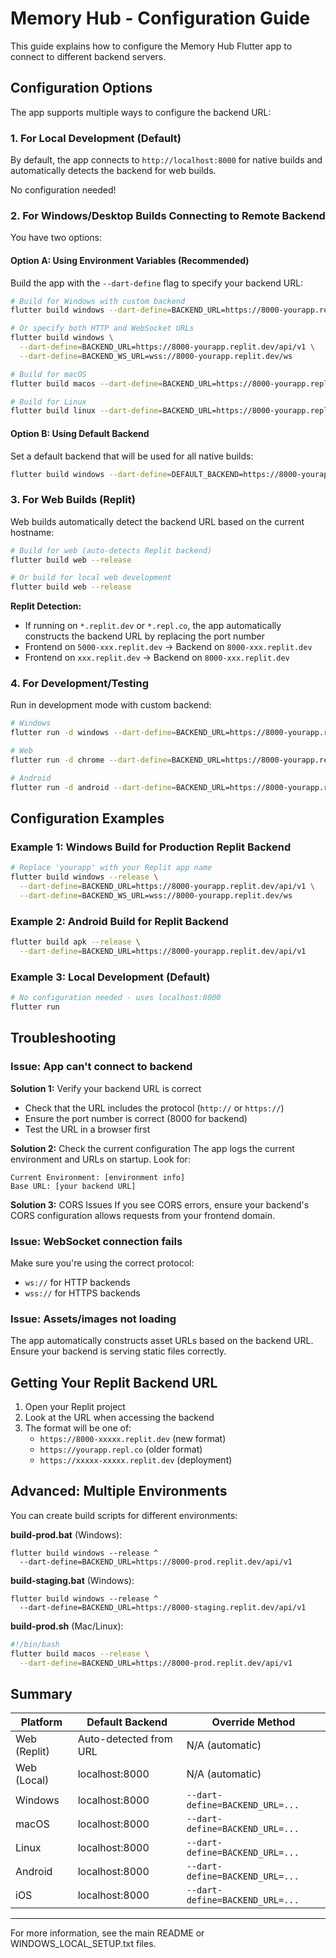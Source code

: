 # Memory Hub - Configuration Guide

This guide explains how to configure the Memory Hub Flutter app to connect to different backend servers.

## Configuration Options

The app supports multiple ways to configure the backend URL:

### 1. **For Local Development (Default)**
By default, the app connects to `http://localhost:8000` for native builds and automatically detects the backend for web builds.

No configuration needed!

### 2. **For Windows/Desktop Builds Connecting to Remote Backend**

You have two options:

#### Option A: Using Environment Variables (Recommended)

Build the app with the `--dart-define` flag to specify your backend URL:

```bash
# Build for Windows with custom backend
flutter build windows --dart-define=BACKEND_URL=https://8000-yourapp.replit.dev/api/v1

# Or specify both HTTP and WebSocket URLs
flutter build windows \
  --dart-define=BACKEND_URL=https://8000-yourapp.replit.dev/api/v1 \
  --dart-define=BACKEND_WS_URL=wss://8000-yourapp.replit.dev/ws

# Build for macOS
flutter build macos --dart-define=BACKEND_URL=https://8000-yourapp.replit.dev/api/v1

# Build for Linux
flutter build linux --dart-define=BACKEND_URL=https://8000-yourapp.replit.dev/api/v1
```

#### Option B: Using Default Backend

Set a default backend that will be used for all native builds:

```bash
flutter build windows --dart-define=DEFAULT_BACKEND=https://8000-yourapp.replit.dev
```

### 3. **For Web Builds (Replit)**

Web builds automatically detect the backend URL based on the current hostname:

```bash
# Build for web (auto-detects Replit backend)
flutter build web --release

# Or build for local web development
flutter build web --release
```

**Replit Detection:**
- If running on `*.replit.dev` or `*.repl.co`, the app automatically constructs the backend URL by replacing the port number
- Frontend on `5000-xxx.replit.dev` → Backend on `8000-xxx.replit.dev`
- Frontend on `xxx.replit.dev` → Backend on `8000-xxx.replit.dev`

### 4. **For Development/Testing**

Run in development mode with custom backend:

```bash
# Windows
flutter run -d windows --dart-define=BACKEND_URL=https://8000-yourapp.replit.dev/api/v1

# Web
flutter run -d chrome --dart-define=BACKEND_URL=https://8000-yourapp.replit.dev/api/v1

# Android
flutter run -d android --dart-define=BACKEND_URL=https://8000-yourapp.replit.dev/api/v1
```

## Configuration Examples

### Example 1: Windows Build for Production Replit Backend

```bash
# Replace 'yourapp' with your Replit app name
flutter build windows --release \
  --dart-define=BACKEND_URL=https://8000-yourapp.replit.dev/api/v1 \
  --dart-define=BACKEND_WS_URL=wss://8000-yourapp.replit.dev/ws
```

### Example 2: Android Build for Replit Backend

```bash
flutter build apk --release \
  --dart-define=BACKEND_URL=https://8000-yourapp.replit.dev/api/v1
```

### Example 3: Local Development (Default)

```bash
# No configuration needed - uses localhost:8000
flutter run
```

## Troubleshooting

### Issue: App can't connect to backend

**Solution 1:** Verify your backend URL is correct
- Check that the URL includes the protocol (`http://` or `https://`)
- Ensure the port number is correct (8000 for backend)
- Test the URL in a browser first

**Solution 2:** Check the current configuration
The app logs the current environment and URLs on startup. Look for:
```
Current Environment: [environment info]
Base URL: [your backend URL]
```

**Solution 3:** CORS Issues
If you see CORS errors, ensure your backend's CORS configuration allows requests from your frontend domain.

### Issue: WebSocket connection fails

Make sure you're using the correct protocol:
- `ws://` for HTTP backends
- `wss://` for HTTPS backends

### Issue: Assets/images not loading

The app automatically constructs asset URLs based on the backend URL. Ensure your backend is serving static files correctly.

## Getting Your Replit Backend URL

1. Open your Replit project
2. Look at the URL when accessing the backend
3. The format will be one of:
   - `https://8000-xxxxx.replit.dev` (new format)
   - `https://yourapp.repl.co` (older format)
   - `https://xxxxx-xxxxx.replit.dev` (deployment)

## Advanced: Multiple Environments

You can create build scripts for different environments:

**build-prod.bat** (Windows):
```batch
flutter build windows --release ^
  --dart-define=BACKEND_URL=https://8000-prod.replit.dev/api/v1
```

**build-staging.bat** (Windows):
```batch
flutter build windows --release ^
  --dart-define=BACKEND_URL=https://8000-staging.replit.dev/api/v1
```

**build-prod.sh** (Mac/Linux):
```bash
#!/bin/bash
flutter build macos --release \
  --dart-define=BACKEND_URL=https://8000-prod.replit.dev/api/v1
```

## Summary

| Platform | Default Backend | Override Method |
|----------|----------------|-----------------|
| Web (Replit) | Auto-detected from URL | N/A (automatic) |
| Web (Local) | localhost:8000 | N/A (automatic) |
| Windows | localhost:8000 | `--dart-define=BACKEND_URL=...` |
| macOS | localhost:8000 | `--dart-define=BACKEND_URL=...` |
| Linux | localhost:8000 | `--dart-define=BACKEND_URL=...` |
| Android | localhost:8000 | `--dart-define=BACKEND_URL=...` |
| iOS | localhost:8000 | `--dart-define=BACKEND_URL=...` |

---

For more information, see the main README or WINDOWS_LOCAL_SETUP.txt files.

